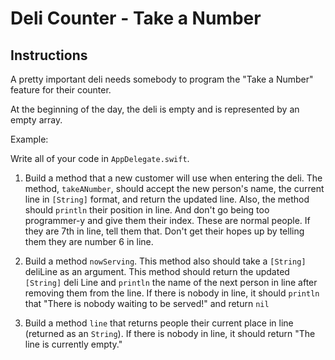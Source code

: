 

# Deli Counter - Take a Number

## Instructions

A pretty important deli needs somebody to program the "Take a Number" feature for their counter.

At the beginning of the day, the deli is empty and is represented by an empty array.

Example: 


Write all of your code in `AppDelegate.swift`. 

1. Build a method that a new customer will use when entering the deli. The method, `takeANumber`, should accept the new person's name, the current line in `[String]` format, and return the updated line. Also, the method should `println` their position in line. And don't go being too programmer-y and give them their index. These are normal people. If they are 7th in line, tell them that. Don't get their hopes up by telling them they are number 6 in line.

2. Build a method `nowServing`. This method also should take a `[String]` deliLine as an argument. This method should return the updated `[String]` deli Line and `println` the name of the next person in line after removing them from the line. If there is nobody in line, it should `println` that "There is nobody waiting to be served!" and return `nil`

3. Build a method `line` that returns people their current place in line (returned as an `String`). If there is nobody in line, it should return "The line is currently empty."
